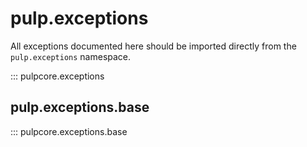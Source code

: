 # pulp.exceptions

All exceptions documented here should be imported directly from the `pulp.exceptions` namespace.

::: pulpcore.exceptions

## pulp.exceptions.base

::: pulpcore.exceptions.base
